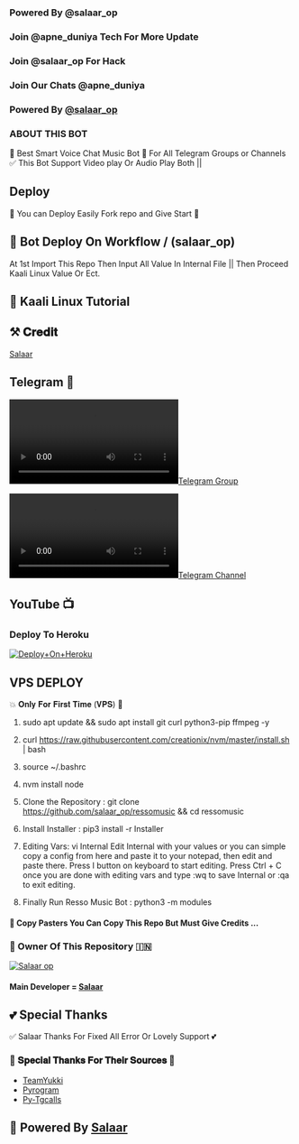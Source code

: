 ### Powered By @salaar_op 

### Join @apne_duniya Tech For More Update

### Join @salaar_op For Hack

### Join Our Chats @apne_duniya 


### Powered By [@salaar_op](https://t.me/salaar_op)


### ABOUT THIS BOT
🥀 Best Smart Voice Chat Music Bot 📢 For All Telegram Groups or Channels ✅ This Bot Support Video play Or Audio Play Both ||

## Deploy
🌷 You can Deploy Easily Fork repo and Give Start 🌷

## 🥀 Bot Deploy On Workflow / (salaar_op)
 At 1st Import This Repo Then Input All Value In Internal File || Then Proceed Kaali Linux Value Or Ect.

## 🥀 Kaali Linux Tutorial



## ⚒️ 𝐂𝐫𝐞𝐝𝐢𝐭
[Salaar](https://t.me/salaar_op)

## Telegram 🏪

[![Telegram Group](https://graph.org/file/076156548b0422b220e58.mp4)](https://t.me/apne_duniya)

[![Telegram Channel](https://https://graph.org/file/076156548b0422b220e58.mp4)](https://t.me/apne_duniya07)

## YouTube 📺



### Deploy To Heroku

[![Deploy+On+Heroku](https://www.herokucdn.com/deploy/button.svg)](https://dashboard.heroku.com/new?template=https://github.com/salaar_op/salaarop)

## VPS DEPLOY                                                                                          
💥 𝐎𝐧𝐥𝐲 𝐅𝐨𝐫 𝐅𝐢𝐫𝐬𝐭 𝐓𝐢𝐦𝐞 (𝐕𝐏𝐒) 💞

1) sudo apt update && sudo apt install git curl python3-pip ffmpeg -y

2) curl https://raw.githubusercontent.com/creationix/nvm/master/install.sh | bash

3) source ~/.bashrc

4) nvm install node

5. Clone the Repository :
git clone https://github.com/salaar_op/ressomusic &&  cd ressomusic 

6. Install Installer : 
pip3 install -r Installer

8. Editing Vars:
vi Internal 
Edit Internal with your values or you can simple copy a config from here and paste it to your notepad, then edit and paste there.
Press I button on keyboard to start editing.
Press Ctrl + C  once you are done with editing vars and type :wq to save Internal or :qa to exit editing.

9. Finally Run Resso Music Bot :
python3 -m modules 


#### 🥺 Copy Pasters You Can Copy This Repo But Must Give Credits ...

### 🌷 Owner Of This Repository 🇮🇳
[![Salaar op ](https://graph.org/file/1451cef01fb5bbc080f2a.jpg)](https://t.me/salaar_op)


#### Main Developer = [Salaar](https://t.me/salaar_op)

## 💕 Special Thanks

✅ Salaar Thanks For Fixed All Error Or Lovely Support 💕

### 🥳 𝐒𝐩𝐞𝐜𝐢𝐚𝐥 𝐓𝐡𝐚𝐧𝐤𝐬 𝐅𝐨𝐫 𝐓𝐡𝐞𝐢𝐫 𝐒𝐨𝐮𝐫𝐜𝐞𝐬 🥳

- [TeamYukki](https://github.com/teamyukki)
- [Pyrogram](https://github.com/pyrogram/pyrogram)
- [Py-Tgcalls](https://github.com/pytgcalls/pytgcalls)

## 🥀 Powered By [Salaar](https://t.me/salaar_op) 
